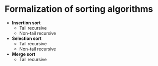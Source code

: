 # Formalization of sorting algorithms
- **Insertion sort**
  - Tail recursive
  - Non-tail recursive
- **Selection sort**
  - Tail recursive
  - Non-tail recursive
- **Merge sort**
  - Tail recursive
